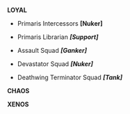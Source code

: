 **LOYAL**

* Primaris Intercessors
****[Nuker]****

* Primaris Librarian
***[Support]***

* Assault Squad 
***[Ganker]***

* Devastator Squad
***[Nuker]***

* Deathwing Terminator Squad
***[Tank]***

**CHAOS**



**XENOS**
